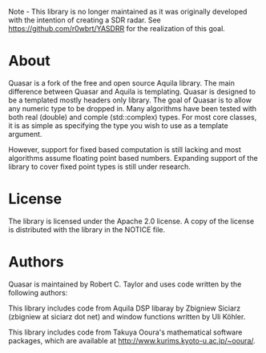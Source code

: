 Note - This library is no longer maintained  as it was originally developed with the intention of creating a SDR radar. See https://github.com/r0wbrt/YASDRR for the realization of this goal.

About
=======

Quasar is a fork of the free and open source Aquila library. The main difference between 
Quasar and Aquila is templating. Quasar is designed to be a templated mostly headers only
library. The goal of Quasar is to allow any numeric type to be dropped in. Many algorithms
have been tested with both real (double) and comple (std::complex<double>) types. For
most core classes, it is as simple as specifying the type you wish to use as a template 
argument.

However, support for fixed based computation is still lacking and most 
algorithms assume floating point based numbers. Expanding support 
of the library to cover fixed point types is still under research.   


License
=======

The library is licensed under the Apache 2.0 license. A copy of the license
is distributed with the library in the NOTICE file.


Authors
=======

Quasar is maintained by Robert C. Taylor and uses code written by the following authors:

This library includes code from Aquila DSP libaray by Zbigniew Siciarz (zbigniew at siciarz dot net) and
window functions written by Uli Köhler.

This library includes code from Takuya Ooura's mathematical software packages,
which are available at http://www.kurims.kyoto-u.ac.jp/~ooura/.
